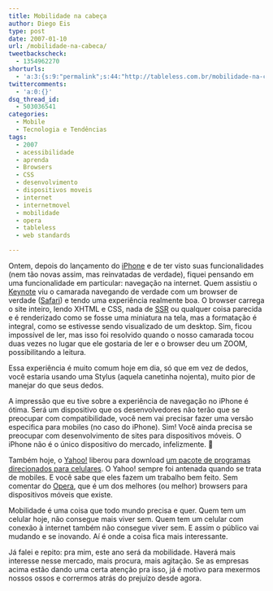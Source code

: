 ```yaml
---
title: Mobilidade na cabeça
author: Diego Eis
type: post
date: 2007-01-10
url: /mobilidade-na-cabeca/
tweetbackscheck:
  - 1354962270
shorturls:
  - 'a:3:{s:9:"permalink";s:44:"http://tableless.com.br/mobilidade-na-cabeca";s:7:"tinyurl";s:26:"http://tinyurl.com/3z3gjoq";s:4:"isgd";s:19:"http://is.gd/DDW7kr";}'
twittercomments:
  - 'a:0:{}'
dsq_thread_id:
  - 503036541
categories:
  - Mobile
  - Tecnologia e Tendências
tags:
  - 2007
  - acessibilidade
  - aprenda
  - Browsers
  - CSS
  - desenvolvimento
  - dispositivos moveis
  - internet
  - internetmovel
  - mobilidade
  - opera
  - tableless
  - web standards

---
```

Ontem, depois do lançamento do [iPhone][1] e de ter visto suas funcionalidades (nem tão novas assim, mas reinvatadas de verdade), fiquei pensando em uma funcionalidade em particular: navegação na internet. Quem assistiu o [Keynote][2] viu o camarada navegando de verdade com um browser de verdade ([Safari][3]) e tendo uma experiência realmente boa. O browser carrega o site inteiro, lendo XHTML e CSS, nada de [SSR][4] ou qualquer coisa parecida e é renderizado como se fosse uma miniatura na tela, mas a formatação é integral, como se estivesse sendo visualizado de um desktop. Sim, ficou impossível de ler, mas isso foi resolvido quando o nosso camarada tocou duas vezes no lugar que ele gostaria de ler e o browser deu um ZOOM, possibilitando a leitura.
  
Essa experiência é muito comum hoje em dia, só que em vez de dedos, você estaria usando uma Stylus (aquela canetinha nojenta), muito pior de manejar do que seus dedos.

A impressão que eu tive sobre a experiência de navegação no iPhone é ótima. Será um dispositivo que os desenvolvedores não terão que se preocupar com compatibilidade, você nem vai precisar fazer uma versão especifica para mobiles (no caso do iPhone). Sim! Você ainda precisa se preocupar com desenvolvimento de sites para dispositivos móveis. O iPhone não é o único dispositivo do mercado, infelizmente. 🙂

Também hoje, o [Yahoo!][5] liberou para download [um pacote de programas direcionados para celulares][6]. O Yahoo! sempre foi antenada quando se trata de mobiles. E você sabe que eles fazem um trabalho bem feito. Sem comentar do [Opera][7], que é um dos melhores (ou melhor) browsers para dispositivos móveis que existe.
  
Mobilidade é uma coisa que todo mundo precisa e quer. Quem tem um celular hoje, não consegue mais viver sem. Quem tem um celular com conexão à internet também não consegue viver sem. E assim o público vai mudando e se inovando. Aí é onde a coisa fica mais interessante.

Já falei e repito: pra mim, este ano será da mobilidade. Haverá mais interesse nesse mercado, mais procura, mais agitação. Se as empresas acima estão dando uma certa atenção pra isso, já é motivo para mexermos nossos ossos e corrermos atrás do prejuízo desde agora.

 [1]: http://apple.com/iphone
 [2]: http://www.apple.com/iphone/keynote/
 [3]: http://www.apple.com/macosx/features/safari/
 [4]: http://tableless.com.br/aprenda/sites-para-dispositivos-moveis-ssr/
 [5]: http://yahoo.com/
 [6]: http://mobile.yahoo.com/go
 [7]: http://opera.com/